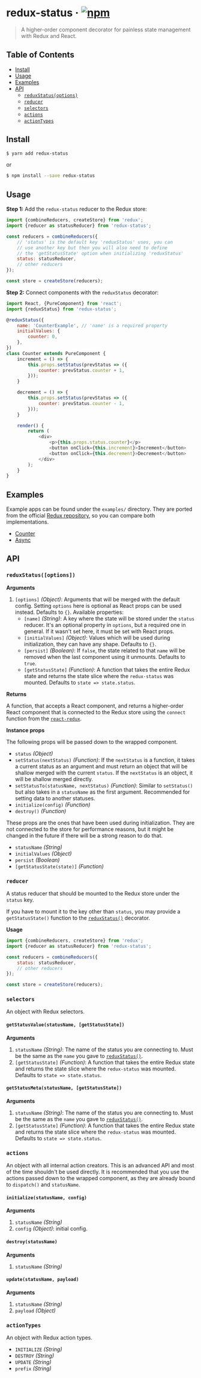 # redux-status · [![npm](https://img.shields.io/npm/v/redux-status.svg)](https://npm.im/redux-status)

> A higher-order component decorator for painless state management with Redux and React.

## Table of Contents

- [Install](#install)
- [Usage](#usage)
- [Examples](#examples)
- [API](#api)
  - [`reduxStatus(options)`](#reduxstatusoptions)
  - [`reducer`](#reducer)
  - [`selectors`](#selectors)
  - [`actions`](#actions)
  - [`actionTypes`](#actiontypes)

## Install

```bash
$ yarn add redux-status
```

or

```bash
$ npm install --save redux-status
```

## Usage

__Step 1:__ Add the `redux-status` reducer to the Redux store:

```js
import {combineReducers, createStore} from 'redux';
import {reducer as statusReducer} from 'redux-status';

const reducers = combineReducers({
    // 'status' is the default key 'reduxStatus' uses, you can
    // use another key but then you will also need to define
    // the 'getStatusState' option when initializing 'reduxStatus'
    status: statusReducer,
    // other reducers
});

const store = createStore(reducers);
```

__Step 2:__ Connect components with the `reduxStatus` decorator:

```js
import React, {PureComponent} from 'react';
import {reduxStatus} from 'redux-status';

@reduxStatus({
    name: 'CounterExample', // 'name' is a required property
    initialValues: {
        counter: 0,
    },
})
class Counter extends PureComponent {
    increment = () => {
        this.props.setStatus(prevStatus => ({
            counter: prevStatus.counter + 1,
        }));
    }

    decrement = () => {
        this.props.setStatus(prevStatus => ({
            counter: prevStatus.counter - 1,
        }));
    }

    render() {
        return (
            <div>
                <p>{this.props.status.counter}</p>
                <button onClick={this.increment}>Increment</button>
                <button onClick={this.decrement}>Decrement</button>
            </div>
        );
    }
}
```

## Examples

Example apps can be found under the `examples/` directory. They are ported from the official [Redux repository](https://github.com/reactjs/redux/tree/master/examples), so you can compare both implementations.

- [Counter](https://github.com/Vlad-Zhukov/redux-status/tree/master/examples/counter)
- [Async](https://github.com/Vlad-Zhukov/redux-status/tree/master/examples/async)

## API

### `reduxStatus([options])`

__Arguments__

1. `[options]` _(Object)_: Arguments that will be merged with the default config. Setting `options` here is optional as React props can be used instead. Defaults to `{}`. Available properties:
    - `[name]` _(String)_: A key where the state will be stored under the `status` reducer. It's an optional property in `options`, but a required one in general. If it wasn't set here, it must be set with React props.
    - `[initialValues]` _(Object)_: Values which will be used during initialization, they can have any shape. Defaults to `{}`.
    - `[persist]` _(Boolean)_: If `false`, the state related to that `name` will be removed when the last component using it unmounts. Defaults to `true`.
    - `[getStatusState]` _(Function)_: A function that takes the entire Redux state and returns the state slice where the `redux-status` was mounted. Defaults to `state => state.status`.

__Returns__

A function, that accepts a React component, and returns a higher-order React component that is connected to the Redux store using the `connect` function from the [`react-redux`](https://github.com/reactjs/react-redux).

__Instance props__

The following props will be passed down to the wrapped component.

- `status` _(Object)_
- `setStatus(nextStatus)` _(Function)_: If the `nextStatus` is a function, it takes a current status as an argument and must return an object that will be shallow merged with the current `status`. If the `nextStatus` is an object, it will be shallow merged directly.
- `setStatusTo(statusName, nextStatus)` _(Function)_: Similar to `setStatus()` but also takes in a `statusName` as the first argument. Recommended for setting data to another statuses.
- `initialize(config)` _(Function)_
- `destroy()` _(Function)_

These props are the ones that have been used during initialization. They are not connected to the store for performance reasons, but it might be changed in the future if there will be a strong reason to do that.

- `statusName` _(String)_
- `initialValues` _(Object)_
- `persist` _(Boolean)_
- `[getStatusState(state)]` _(Function)_

### `reducer`

A status reducer that should be mounted to the Redux store under the `status` key.

If you have to mount it to the key other than `status`, you may provide a `getStatusState()` function to the [`reduxStatus()`](#reduxstatusoptions) decorator.

__Usage__
```js
import {combineReducers, createStore} from 'redux';
import {reducer as statusReducer} from 'redux-status';

const reducers = combineReducers({
    status: statusReducer,
    // other reducers
});

const store = createStore(reducers);
```

### `selectors`

An object with Redux selectors.

#### `getStatusValue(statusName, [getStatusState])`

__Arguments__

1. `statusName` _(String)_: The name of the status you are connecting to. Must be the same as the `name` you gave to [`reduxStatus()`](#reduxstatusoptions).
2. `[getStatusState]` _(Function)_: A function that takes the entire Redux state and returns the state slice where the `redux-status` was mounted. Defaults to `state => state.status`.

#### `getStatusMeta(statusName, [getStatusState])`

__Arguments__

1. `statusName` _(String)_: The name of the status you are connecting to. Must be the same as the `name` you gave to [`reduxStatus()`](#reduxstatusoptions).
2. `[getStatusState]` _(Function)_: A function that takes the entire Redux state and returns the state slice where the `redux-status` was mounted. Defaults to `state => state.status`.

### `actions`

An object with all internal action creators. This is an advanced API and most of the time shouldn't be used directly. It is recommended that you use the actions passed down to the wrapped component, as they are already bound to `dispatch()` and `statusName`.

#### `initialize(statusName, config)`

__Arguments__

1. `statusName` _(String)_
2. `config` _(Object)_: initial config.

#### `destroy(statusName)`

__Arguments__

1. `statusName` _(String)_

#### `update(statusName, payload)`

__Arguments__

1. `statusName` _(String)_
2. `payload` _(Object)_

### `actionTypes`

An object with Redux action types.

- `INITIALIZE` _(String)_
- `DESTROY` _(String)_
- `UPDATE` _(String)_
- `prefix` _(String)_

